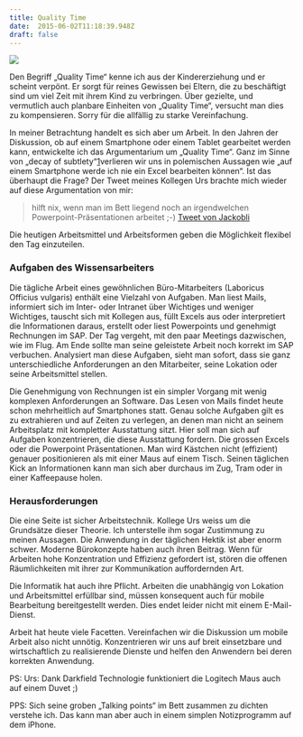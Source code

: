```yaml
---
title: Quality Time
date:  2015-06-02T11:18:39.948Z 
draft: false
---
```


![](https://cdn-images-1.medium.com/max/800/0*Vpc5_eSyBtVOcmBF.png)

Den Begriff „Quality Time“ kenne ich aus der Kindererziehung und er scheint verpönt. Er sorgt für reines Gewissen bei Eltern, die zu beschäftigt sind um viel Zeit mit ihrem Kind zu verbringen. Über gezielte, und vermutlich auch planbare Einheiten von „Quality Time“, versucht man dies zu kompensieren. Sorry für die allfällig zu starke Vereinfachung.

In meiner Betrachtung handelt es sich aber um Arbeit. In den Jahren der Diskussion, ob auf einem Smartphone oder einem Tablet gearbeitet werden kann, entwickelte ich das Argumentarium um „Quality Time“. Ganz im Sinne von „decay of subtlety“[1](http://fime.ch/article/qualitytime.html#fn:subtlety)verlieren wir uns in polemischen Aussagen wie „auf einem Smartphone werde ich nie ein Excel bearbeiten können“. Ist das überhaupt die Frage? Der Tweet meines Kollegen Urs brachte mich wieder auf diese Argumentation von mir:

> hilft nix, wenn man im Bett liegend noch an irgendwelchen Powerpoint-Präsentationen arbeitet ;-) [Tweet von Jackobli](https://twitter.com/Jackobli/status/586048429991788544)

Die heutigen Arbeitsmittel und Arbeitsformen geben die Möglichkeit flexibel den Tag einzuteilen.

### Aufgaben des Wissensarbeiters

Die tägliche Arbeit eines gewöhnlichen Büro-Mitarbeiters (Laboricus Officius vulgaris) enthält eine Vielzahl von Aufgaben. Man liest Mails, informiert sich im Inter- oder Intranet über Wichtiges und weniger Wichtiges, tauscht sich mit Kollegen aus, füllt Excels aus oder interpretiert die Informationen daraus, erstellt oder liest Powerpoints und genehmigt Rechnungen im SAP. Der Tag vergeht, mit den paar Meetings dazwischen, wie im Flug. Am Ende sollte man seine geleistete Arbeit noch korrekt im SAP verbuchen. Analysiert man diese Aufgaben, sieht man sofort, dass sie ganz unterschiedliche Anforderungen an den Mitarbeiter, seine Lokation oder seine Arbeitsmittel stellen.

Die Genehmigung von Rechnungen ist ein simpler Vorgang mit wenig komplexen Anforderungen an Software. Das Lesen von Mails findet heute schon mehrheitlich auf Smartphones statt. Genau solche Aufgaben gilt es zu extrahieren und auf Zeiten zu verlegen, an denen man nicht an seinem Arbeitsplatz mit kompletter Ausstattung sitzt. Hier soll man sich auf Aufgaben konzentrieren, die diese Ausstattung fordern. Die grossen Excels oder die Powerpoint Präsentationen. Man wird Kästchen nicht (effizient) genauer positionieren als mit einer Maus auf einem Tisch. Seinen täglichen Kick an Informationen kann man sich aber durchaus im Zug, Tram oder in einer Kaffeepause holen.

### Herausforderungen

Die eine Seite ist sicher Arbeitstechnik. Kollege Urs weiss um die Grundsätze dieser Theorie. Ich unterstelle ihm sogar Zustimmung zu meinen Aussagen. Die Anwendung in der täglichen Hektik ist aber enorm schwer. Moderne Bürokonzepte haben auch ihren Beitrag. Wenn für Arbeiten hohe Konzentration und Effizienz gefordert ist, stören die offenen Räumlichkeiten mit ihrer zur Kommunikation auffordernden Art.

Die Informatik hat auch ihre Pflicht. Arbeiten die unabhängig von Lokation und Arbeitsmittel erfüllbar sind, müssen konsequent auch für mobile Bearbeitung bereitgestellt werden. Dies endet leider nicht mit einem E-Mail-Dienst.

Arbeit hat heute viele Facetten. Vereinfachen wir die Diskussion um mobile Arbeit also nicht unnötig. Konzentrieren wir uns auf breit einsetzbare und wirtschaftlich zu realisierende Dienste und helfen den Anwendern bei deren korrekten Anwendung.

PS: Urs: Dank Darkfield Technologie funktioniert die Logitech Maus auch auf einem Duvet ;)

PPS: Sich seine groben „Talking points“ im Bett zusammen zu dichten verstehe ich. Das kann man aber auch in einem simplen Notizprogramm auf dem iPhone.